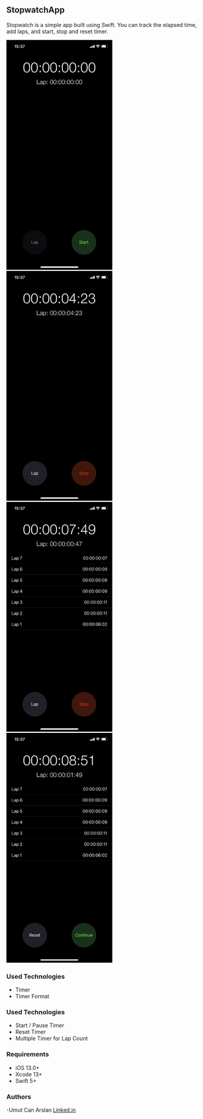## StopwatchApp


Stopwatch is a simple app built using Swift. You can track the elapsed time, add laps, and start, stop and reset timer.

<img src="./images/idle.PNG" width="277" height="600">&nbsp;
<img src="./images/start.PNG" width="277" height="600">&nbsp;
<img src="./images/lap.PNG" width="277" height="600">&nbsp;
<img src="./images/stop.PNG" width="277" height="600"><br>

### Used Technologies

- Timer
- Timer Format

### Used Technologies

- Start / Pause Timer
- Reset Timer
- Multiple Timer for Lap Count

### Requirements

- iOS 13.0+
- Xcode 13+
- Swift 5+

### Authors
-Umut Can Arslan [Linked.in](https://www.linkedin.com/in/umutcanarslan/)
